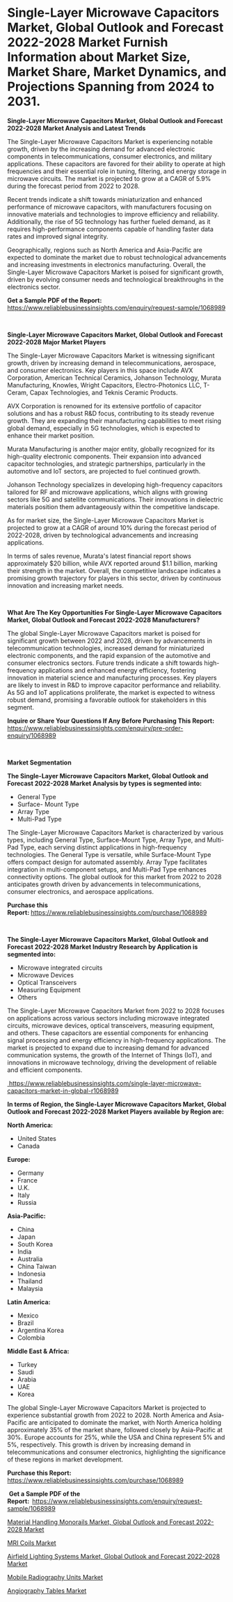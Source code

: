 <p><h1>Single-Layer Microwave Capacitors Market, Global Outlook and Forecast 2022-2028 Market Furnish Information about Market Size, Market Share, Market Dynamics, and Projections Spanning from 2024 to 2031.</h1></p><p><strong>Single-Layer Microwave Capacitors Market, Global Outlook and Forecast 2022-2028 Market Analysis and Latest Trends</strong></p>
<p><p>The Single-Layer Microwave Capacitors Market is experiencing notable growth, driven by the increasing demand for advanced electronic components in telecommunications, consumer electronics, and military applications. These capacitors are favored for their ability to operate at high frequencies and their essential role in tuning, filtering, and energy storage in microwave circuits. The market is projected to grow at a CAGR of 5.9% during the forecast period from 2022 to 2028.</p><p>Recent trends indicate a shift towards miniaturization and enhanced performance of microwave capacitors, with manufacturers focusing on innovative materials and technologies to improve efficiency and reliability. Additionally, the rise of 5G technology has further fueled demand, as it requires high-performance components capable of handling faster data rates and improved signal integrity.</p><p>Geographically, regions such as North America and Asia-Pacific are expected to dominate the market due to robust technological advancements and increasing investments in electronics manufacturing. Overall, the Single-Layer Microwave Capacitors Market is poised for significant growth, driven by evolving consumer needs and technological breakthroughs in the electronics sector.</p></p>
<p><strong>Get a Sample PDF of the Report:&nbsp;</strong> <a href="https://www.reliablebusinessinsights.com/enquiry/request-sample/1068989?utm_campaign=84&utm_medium=2&utm_source=Github&utm_content=ia&utm_term=25122024&utm_id=single-layer-microwave-capacitors-market-global-outlook-and-forecast-2022-2028">https://www.reliablebusinessinsights.com/enquiry/request-sample/1068989</a></p>
<p>&nbsp;</p>
<p><strong>Single-Layer Microwave Capacitors Market, Global Outlook and Forecast 2022-2028 Major Market Players</strong></p>
<p><p>The Single-Layer Microwave Capacitors Market is witnessing significant growth, driven by increasing demand in telecommunications, aerospace, and consumer electronics. Key players in this space include AVX Corporation, American Technical Ceramics, Johanson Technology, Murata Manufacturing, Knowles, Wright Capacitors, Electro-Photonics LLC, T-Ceram, Capax Technologies, and Teknis Ceramic Products.</p><p>AVX Corporation is renowned for its extensive portfolio of capacitor solutions and has a robust R&D focus, contributing to its steady revenue growth. They are expanding their manufacturing capabilities to meet rising global demand, especially in 5G technologies, which is expected to enhance their market position.</p><p>Murata Manufacturing is another major entity, globally recognized for its high-quality electronic components. Their expansion into advanced capacitor technologies, and strategic partnerships, particularly in the automotive and IoT sectors, are projected to fuel continued growth.</p><p>Johanson Technology specializes in developing high-frequency capacitors tailored for RF and microwave applications, which aligns with growing sectors like 5G and satellite communications. Their innovations in dielectric materials position them advantageously within the competitive landscape.</p><p>As for market size, the Single-Layer Microwave Capacitors Market is projected to grow at a CAGR of around 10% during the forecast period of 2022-2028, driven by technological advancements and increasing applications. </p><p>In terms of sales revenue, Murata's latest financial report shows approximately $20 billion, while AVX reported around $1.1 billion, marking their strength in the market. Overall, the competitive landscape indicates a promising growth trajectory for players in this sector, driven by continuous innovation and increasing market needs.</p></p>
<p>&nbsp;</p>
<p><strong>What Are The Key Opportunities For Single-Layer Microwave Capacitors Market, Global Outlook and Forecast 2022-2028 Manufacturers?</strong></p>
<p><p>The global Single-Layer Microwave Capacitors market is poised for significant growth between 2022 and 2028, driven by advancements in telecommunication technologies, increased demand for miniaturized electronic components, and the rapid expansion of the automotive and consumer electronics sectors. Future trends indicate a shift towards high-frequency applications and enhanced energy efficiency, fostering innovation in material science and manufacturing processes. Key players are likely to invest in R&D to improve capacitor performance and reliability. As 5G and IoT applications proliferate, the market is expected to witness robust demand, promising a favorable outlook for stakeholders in this segment.</p></p>
<p><strong>Inquire or Share Your Questions If Any Before Purchasing This Report:</strong> <a href="https://www.reliablebusinessinsights.com/enquiry/pre-order-enquiry/1068989?utm_campaign=84&utm_medium=2&utm_source=Github&utm_content=ia&utm_term=25122024&utm_id=single-layer-microwave-capacitors-market-global-outlook-and-forecast-2022-2028">https://www.reliablebusinessinsights.com/enquiry/pre-order-enquiry/1068989</a></p>
<p>&nbsp;</p>
<p><strong>Market Segmentation</strong></p>
<p><strong>The Single-Layer Microwave Capacitors Market, Global Outlook and Forecast 2022-2028 Market Analysis by types is segmented into:</strong></p>
<p><ul><li>General Type</li><li>Surface- Mount Type</li><li>Array Type</li><li>Multi-Pad Type</li></ul></p>
<p><p>The Single-Layer Microwave Capacitors Market is characterized by various types, including General Type, Surface-Mount Type, Array Type, and Multi-Pad Type, each serving distinct applications in high-frequency technologies. The General Type is versatile, while Surface-Mount Type offers compact design for automated assembly. Array Type facilitates integration in multi-component setups, and Multi-Pad Type enhances connectivity options. The global outlook for this market from 2022 to 2028 anticipates growth driven by advancements in telecommunications, consumer electronics, and aerospace applications.</p></p>
<p><strong>Purchase this Report:&nbsp;</strong><a href="https://www.reliablebusinessinsights.com/purchase/1068989?utm_campaign=84&utm_medium=2&utm_source=Github&utm_content=ia&utm_term=25122024&utm_id=single-layer-microwave-capacitors-market-global-outlook-and-forecast-2022-2028">https://www.reliablebusinessinsights.com/purchase/1068989</a></p>
<p>&nbsp;</p>
<p><strong>The Single-Layer Microwave Capacitors Market, Global Outlook and Forecast 2022-2028 Market Industry Research by Application is segmented into:</strong></p>
<p><ul><li>Microwave integrated circuits</li><li>Microwave Devices</li><li>Optical Transceivers</li><li>Measuring Equipment</li><li>Others</li></ul></p>
<p><p>The Single-Layer Microwave Capacitors Market from 2022 to 2028 focuses on applications across various sectors including microwave integrated circuits, microwave devices, optical transceivers, measuring equipment, and others. These capacitors are essential components for enhancing signal processing and energy efficiency in high-frequency applications. The market is projected to expand due to increasing demand for advanced communication systems, the growth of the Internet of Things (IoT), and innovations in microwave technology, driving the development of reliable and efficient components.</p></p>
<p><a href="https://www.reliablebusinessinsights.com/single-layer-microwave-capacitors-market-in-global-r1068989?utm_campaign=84&utm_medium=2&utm_source=Github&utm_content=ia&utm_term=25122024&utm_id=single-layer-microwave-capacitors-market-global-outlook-and-forecast-2022-2028">&nbsp;https://www.reliablebusinessinsights.com/single-layer-microwave-capacitors-market-in-global-r1068989</a></p>
<p><strong>In terms of Region, the Single-Layer Microwave Capacitors Market, Global Outlook and Forecast 2022-2028 Market Players available by Region are:</strong></p>
<p>
    <p> <strong> North America: </strong>
        <ul>
            <li>United States</li>
            <li>Canada</li>
        </ul>
        </p> 
    <p> <strong> Europe: </strong>
        <ul>
            <li>Germany</li>
            <li>France</li>
            <li>U.K.</li>
            <li>Italy</li>
            <li>Russia</li>
        </ul>
        </p> 
    <p> <strong> Asia-Pacific: </strong>
        <ul>
            <li>China</li>
            <li>Japan</li>
            <li>South Korea</li>
            <li>India</li>
            <li>Australia</li>
            <li>China Taiwan</li>
            <li>Indonesia</li>
            <li>Thailand</li>
            <li>Malaysia</li>
        </ul>
        </p> 
    <p> <strong> Latin America: </strong>
        <ul>
            <li>Mexico</li>
            <li>Brazil</li>
            <li>Argentina Korea</li>
            <li>Colombia</li>
        </ul>
        </p> 
    <p> <strong> Middle East & Africa: </strong>
        <ul>
            <li>Turkey</li>
            <li>Saudi</li>
            <li>Arabia</li>
            <li>UAE</li>
            <li>Korea</li>
        </ul>
    </p>
    </p>
<p><p>The global Single-Layer Microwave Capacitors Market is projected to experience substantial growth from 2022 to 2028. North America and Asia-Pacific are anticipated to dominate the market, with North America holding approximately 35% of the market share, followed closely by Asia-Pacific at 30%. Europe accounts for 25%, while the USA and China represent 5% and 5%, respectively. This growth is driven by increasing demand in telecommunications and consumer electronics, highlighting the significance of these regions in market development.</p></p>
<p><strong>Purchase this Report: </strong><a href="https://www.reliablebusinessinsights.com/purchase/1068989?utm_campaign=84&utm_medium=2&utm_source=Github&utm_content=ia&utm_term=25122024&utm_id=single-layer-microwave-capacitors-market-global-outlook-and-forecast-2022-2028">https://www.reliablebusinessinsights.com/purchase/1068989</a></p>
<p>&nbsp;<strong>Get a Sample PDF of the Report:&nbsp;&nbsp;</strong><a href="https://www.reliablebusinessinsights.com/enquiry/request-sample/1068989?utm_campaign=84&utm_medium=2&utm_source=Github&utm_content=ia&utm_term=25122024&utm_id=single-layer-microwave-capacitors-market-global-outlook-and-forecast-2022-2028">https://www.reliablebusinessinsights.com/enquiry/request-sample/1068989</a></p>
<p><strong></strong></p>
<p><p><a href="https://github.com/mabencomo66/Market-Research-Report-List-1/blob/main/material-handling-monorails-market-global-outlook-and-forecast-2022-2028-market.md?utm_campaign=84&utm_medium=2&utm_source=Github&utm_content=ia&utm_term=25122024&utm_id=single-layer-microwave-capacitors-market-global-outlook-and-forecast-2022-2028">Material Handling Monorails Market, Global Outlook and Forecast 2022-2028 Market</a></p><p><a href="https://www.linkedin.com/pulse/investing-mri-coils-market-trends-leading-products-regional-f03ac?utm_campaign=84&utm_medium=2&utm_source=Github&utm_content=ia&utm_term=25122024&utm_id=single-layer-microwave-capacitors-market-global-outlook-and-forecast-2022-2028">MRI Coils Market</a></p><p><a href="https://github.com/dierdrecrichton210/Market-Research-Report-List-1/blob/main/airfield-lighting-systems-market-global-outlook-and-forecast-2022-2028-market.md?utm_campaign=84&utm_medium=2&utm_source=Github&utm_content=ia&utm_term=25122024&utm_id=single-layer-microwave-capacitors-market-global-outlook-and-forecast-2022-2028">Airfield Lighting Systems Market, Global Outlook and Forecast 2022-2028 Market</a></p><p><a href="https://www.linkedin.com/pulse/insightful-analysis-mobile-radiography-units-market-slbdc?utm_campaign=84&utm_medium=2&utm_source=Github&utm_content=ia&utm_term=25122024&utm_id=single-layer-microwave-capacitors-market-global-outlook-and-forecast-2022-2028">Mobile Radiography Units Market</a></p><p><a href="https://www.linkedin.com/pulse/angiography-tables-market-report-company-profiles-share-bfrcc?utm_campaign=84&utm_medium=2&utm_source=Github&utm_content=ia&utm_term=25122024&utm_id=single-layer-microwave-capacitors-market-global-outlook-and-forecast-2022-2028">Angiography Tables Market</a></p></p>